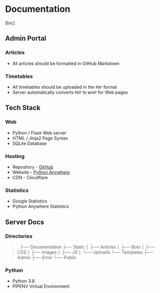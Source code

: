# Documentation

[toc]

## Admin Portal

### Articles

- All articles should be formatted in GitHub Markdown

### Timetables

- All timetables should be uploaded in the `PDF` format
- Server automatically converts `PDF` to `WebP` for Web pages

## Tech Stack

### Web

- Python / Flask Web server
- HTML / Jinja2 Page Syntax
- SQLite Database

### Hosting

- Repository - [GitHub](github.com/abdullahrehmat/masjid-bin-baz-v2)
- Website - [Python Anywhere](pythonanywhere.com)
- CDN - Cloudflare

### Statistics

- Google Statistics
- Python Anywhere Statistics

## Server Docs

### Directories

> .
> ├── Documentation
> ├── Static
> │ ├── Articles
> │ ├── Bots
> │ ├── CSS
> │ ├── Images
> │ ├── JS
> │ └── Uploads
> └── Templates
> ├── Admin
> ├── Error
> └── Public

### Python

- Python 3.8
- PIPENV Virtual Environment
